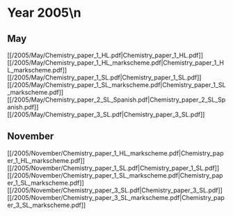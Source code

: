# Year 2005\n
## May
[[/2005/May/Chemistry_paper_1_HL.pdf|Chemistry_paper_1_HL.pdf]]
[[/2005/May/Chemistry_paper_1_HL_markscheme.pdf|Chemistry_paper_1_HL_markscheme.pdf]]
[[/2005/May/Chemistry_paper_1_SL.pdf|Chemistry_paper_1_SL.pdf]]
[[/2005/May/Chemistry_paper_1_SL_markscheme.pdf|Chemistry_paper_1_SL_markscheme.pdf]]
[[/2005/May/Chemistry_paper_2_SL_Spanish.pdf|Chemistry_paper_2_SL_Spanish.pdf]]
[[/2005/May/Chemistry_paper_3_SL.pdf|Chemistry_paper_3_SL.pdf]]

## November
[[/2005/November/Chemistry_paper_1_HL_markscheme.pdf|Chemistry_paper_1_HL_markscheme.pdf]]
[[/2005/November/Chemistry_paper_1_SL.pdf|Chemistry_paper_1_SL.pdf]]
[[/2005/November/Chemistry_paper_1_SL_markscheme.pdf|Chemistry_paper_1_SL_markscheme.pdf]]
[[/2005/November/Chemistry_paper_3_SL.pdf|Chemistry_paper_3_SL.pdf]]
[[/2005/November/Chemistry_paper_3_SL_markscheme.pdf|Chemistry_paper_3_SL_markscheme.pdf]]
